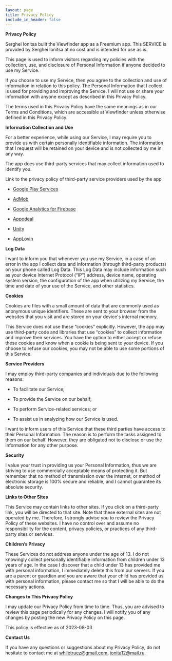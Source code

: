 ```yaml
---
layout: page
title: Privacy Policy
include_in_header: false
---
```


**Privacy Policy**


Serghei Ionitsa built the Viewfinder app as a Freemium app. This SERVICE is provided by Serghei Ionitsa at no cost and is intended for use as is.


This page is used to inform visitors regarding my policies with the collection, use, and disclosure of Personal Information if anyone decided to use my Service.


If you choose to use my Service, then you agree to the collection and use of information in relation to this policy. The Personal Information that I collect is used for providing and improving the Service. I will not use or share your information with anyone except as described in this Privacy Policy.


The terms used in this Privacy Policy have the same meanings as in our Terms and Conditions, which are accessible at Viewfinder unless otherwise defined in this Privacy Policy.


**Information Collection and Use**


For a better experience, while using our Service, I may require you to provide us with certain personally identifiable information. The information that I request will be retained on your device and is not collected by me in any way.


The app does use third-party services that may collect information used to identify you.


Link to the privacy policy of third-party service providers used by the app


*   [Google Play Services](https://www.google.com/policies/privacy/)

*   [AdMob](https://support.google.com/admob/answer/6128543?hl=en)

*   [Google Analytics for Firebase](https://firebase.google.com/policies/analytics)

*   [Appodeal](https://www.appodeal.com/home/privacy-policy/)

*   [Unity](https://unity3d.com/legal/privacy-policy)

*   [AppLovin](https://www.applovin.com/privacy/)


**Log Data**


I want to inform you that whenever you use my Service, in a case of an error in the app I collect data and information (through third-party products) on your phone called Log Data. This Log Data may include information such as your device Internet Protocol (“IP”) address, device name, operating system version, the configuration of the app when utilizing my Service, the time and date of your use of the Service, and other statistics.


**Cookies**


Cookies are files with a small amount of data that are commonly used as anonymous unique identifiers. These are sent to your browser from the websites that you visit and are stored on your device's internal memory.


This Service does not use these “cookies” explicitly. However, the app may use third-party code and libraries that use “cookies” to collect information and improve their services. You have the option to either accept or refuse these cookies and know when a cookie is being sent to your device. If you choose to refuse our cookies, you may not be able to use some portions of this Service.


**Service Providers**


I may employ third-party companies and individuals due to the following reasons:


*   To facilitate our Service;

*   To provide the Service on our behalf;

*   To perform Service-related services; or

*   To assist us in analyzing how our Service is used.


I want to inform users of this Service that these third parties have access to their Personal Information. The reason is to perform the tasks assigned to them on our behalf. However, they are obligated not to disclose or use the information for any other purpose.


**Security**


I value your trust in providing us your Personal Information, thus we are striving to use commercially acceptable means of protecting it. But remember that no method of transmission over the internet, or method of electronic storage is 100% secure and reliable, and I cannot guarantee its absolute security.


**Links to Other Sites**


This Service may contain links to other sites. If you click on a third-party link, you will be directed to that site. Note that these external sites are not operated by me. Therefore, I strongly advise you to review the Privacy Policy of these websites. I have no control over and assume no responsibility for the content, privacy policies, or practices of any third-party sites or services.


**Children’s Privacy**


These Services do not address anyone under the age of 13. I do not knowingly collect personally identifiable information from children under 13 years of age. In the case I discover that a child under 13 has provided me with personal information, I immediately delete this from our servers. If you are a parent or guardian and you are aware that your child has provided us with personal information, please contact me so that I will be able to do the necessary actions.


**Changes to This Privacy Policy**


I may update our Privacy Policy from time to time. Thus, you are advised to review this page periodically for any changes. I will notify you of any changes by posting the new Privacy Policy on this page.


This policy is effective as of 2023-08-03


**Contact Us**


If you have any questions or suggestions about my Privacy Policy, do not hesitate to contact me at whiletruez@gmail.com, ionita12@mail.ru.

